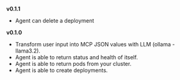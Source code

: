 **v0.1.1**
- Agent can delete a deployment

**v0.1.0**
- Transform user input into MCP JSON values with LLM (ollama - llama3.2).
- Agent is able to return status and health of itself.
- Agent is able to return pods from your cluster.
- Agent is able to create deployments.